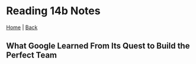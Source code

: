 # Reading 14b Notes

[Home](/README.md) | [Back](/201-main/201TableofContents.md)

## What Google Learned From Its Quest to Build the Perfect Team
